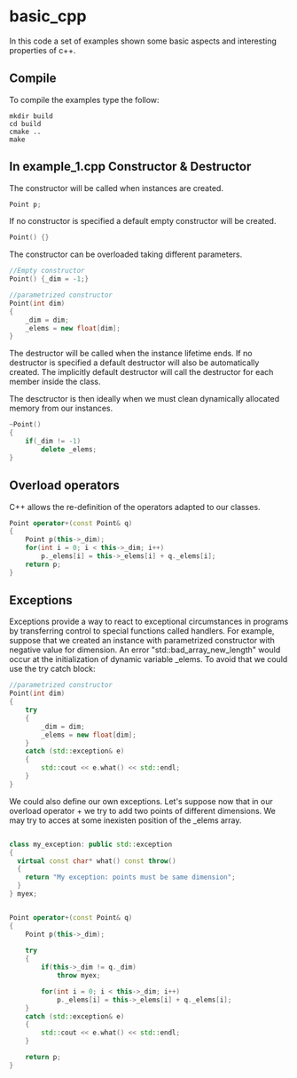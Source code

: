 # basic_cpp

In this code a set of examples shown some basic aspects and interesting properties of c++.

Compile
-------
To compile the examples type the follow:

```
mkdir build
cd build
cmake ..
make
```

In example_1.cpp 
Constructor & Destructor
-------------------------

The constructor will be called when instances are created. 
```cpp
Point p;
```

If no constructor is specified a default empty constructor will be created.
```cpp
Point() {}
```

The constructor can be overloaded taking different parameters.
```cpp
//Empty constructor
Point() {_dim = -1;}

//parametrized constructor
Point(int dim)
{
	_dim = dim;
	_elems = new float[dim];
}
```

The destructor will be called when the instance lifetime ends. 
If no destructor is specified a default destructor will also be automatically created.
The implicitly default destructor will call the destructor for each member inside the class. 

The desctructor is then ideally when we must clean dynamically allocated memory from our instances.
```cpp
~Point()
{
	if(_dim != -1)
		delete _elems;
}
```


Overload operators
------------------
C++ allows the re-definition of the operators adapted to our classes.

```cpp
Point operator+(const Point& q) 
{
	Point p(this->_dim);
    for(int i = 0; i < this->_dim; i++)
    	p._elems[i] = this->_elems[i] + q._elems[i];
    return p;
}
```


Exceptions
----------
Exceptions provide a way to react to exceptional circumstances in programs by transferring control to special functions called handlers.
For example, suppose that we created an instance with parametrized constructor with negative value for dimension. 
An error "std::bad_array_new_length" would occur at the initialization of dynamic variable _elems. To avoid that we could use
the try catch block: 

```cpp
//parametrized constructor
Point(int dim)
{
	try
	{
		_dim = dim;
		_elems = new float[dim];
	}
	catch (std::exception& e)
	{
		std::cout << e.what() << std::endl;
	}
}
```

We could also define our own exceptions. Let's suppose now that in our overload operator + we try to add two points of different dimensions.
We may try to acces at some inexisten position of the _elems array. 

```cpp

class my_exception: public std::exception
{
  virtual const char* what() const throw()
  {
    return "My exception: points must be same dimension";
  }
} myex;


Point operator+(const Point& q) 
{
	Point p(this->_dim);
			
    try
	{
		if(this->_dim != q._dim)
			throw myex;

		for(int i = 0; i < this->_dim; i++)
			p._elems[i] = this->_elems[i] + q._elems[i];					
	}
	catch (std::exception& e)
	{
		std::cout << e.what() << std::endl;
	}

	return p;
}
```





